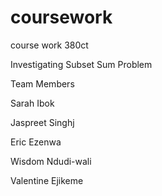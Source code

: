 # coursework
course work 380ct

Investigating Subset Sum Problem


Team Members

Sarah Ibok

Jaspreet Singhj

Eric Ezenwa

Wisdom Ndudi-wali

Valentine Ejikeme
